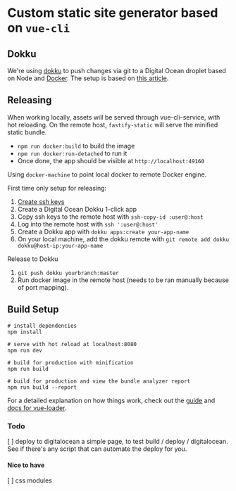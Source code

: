# Custom static site generator based on `vue-cli`

## Dokku
We're using [dokku](https://github.com/dokku/dokku) to push changes via git to a Digital Ocean droplet based on Node and [Docker](https://nodejs.org/en/docs/guides/nodejs-docker-webapp/).
The setup is based on [this article](https://medium.com/@pimterry/host-your-node-app-on-dokku-digitalocean-1cb97e3ab041).

## Releasing
When working locally, assets will be served through vue-cli-service, with hot reloading.
On the remote host, `fastify-static` will serve the minified static bundle.

- `npm run docker:build` to build the image
- `npm run docker:run-detached` to run it
- Once done, the app should be visible at `http://localhost:49160`

Using `docker-machine` to point local docker to remote Docker engine.

First time only setup for releasing:
1) [Create ssh keys](https://www.digitalocean.com/community/tutorials/how-to-set-up-ssh-keys--2)
2) Create a Digital Ocean Dokku 1-click app
3) Copy ssh keys to the remote host with `ssh-copy-id :user@:host`
4) Log into the remote host with `ssh ':user@:host'`
5) Create a Dokku app with `dokku apps:create your-app-name`
6) On your local machine, add the dokku remote with `git remote add dokku dokku@host-ip:your-app-name`

Release to Dokku
1) `git push dokku yourbranch:master`
2) Run docker image in the remote host (needs to be ran manually because of port mapping).

## Build Setup

```
# install dependencies
npm install

# serve with hot reload at localhost:8080
npm run dev

# build for production with minification
npm run build

# build for production and view the bundle analyzer report
npm run build --report
```

For a detailed explanation on how things work, check out the [guide](http://vuejs-templates.github.io/webpack/) and [docs for vue-loader](http://vuejs.github.io/vue-loader).

### Todo
[ ] deploy to digitalocean a simple page, to test build / deploy / digitalocean. See if there's any script that can automate the deploy for you.

#### Nice to have

[ ] css modules
